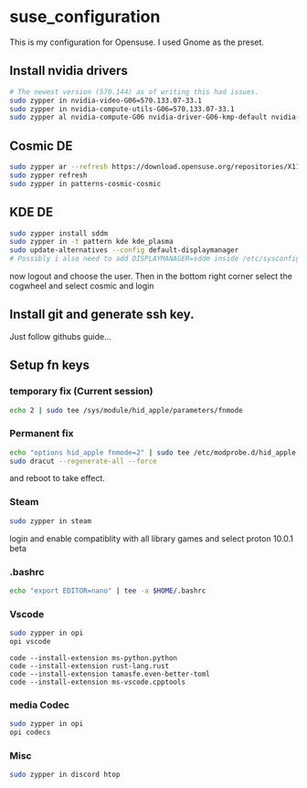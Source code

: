 # suse_configuration

This is my configuration for Opensuse. I used Gnome as the preset.

## Install nvidia drivers

```bash
# The newest version (570.144) as of writing this had issues.
sudo zypper in nvidia-video-G06=570.133.07-33.1
sudo zypper in nvidia-compute-utils-G06=570.133.07-33.1
sudo zypper al nvidia-compute-G06 nvidia-driver-G06-kmp-default nvidia-video-G06
```

## Cosmic DE
``` bash
sudo zypper ar --refresh https://download.opensuse.org/repositories/X11:COSMIC:Next/openSUSE_Factory/X11:COSMIC:Next.repo
sudo zypper refresh
sudo zypper in patterns-cosmic-cosmic
```

## KDE DE
```bash
sudo zypper install sddm
sudo zypper in -t pattern kde kde_plasma
sudo update-alternatives --config default-displaymanager 
# Possibly i also need to add DISPLAYMANAGER=sddm inside /etc/sysconfig/displaymanager
```

now logout and choose the user. Then in the bottom right corner select the cogwheel and select cosmic and login

## Install git and generate ssh key.
Just follow githubs guide...

## Setup fn keys

### temporary fix (Current session)
```bash
echo 2 | sudo tee /sys/module/hid_apple/parameters/fnmode
```

### Permanent fix 
```bash
echo "options hid_apple fnmode=2" | sudo tee /etc/modprobe.d/hid_apple.conf
sudo dracut --regenerate-all --force
```

and reboot to take effect. 

### Steam
``` bash
sudo zypper in steam
```

login and enable compatiblity with all library games and select proton 10.0.1 beta

### .bashrc
```bash
echo "export EDITOR=nano" | tee -a $HOME/.bashrc
```

### Vscode 
``` bash
sudo zypper in opi
opi vscode
```

```
code --install-extension ms-python.python
code --install-extension rust-lang.rust
code --install-extension tamasfe.even-better-toml
code --install-extension ms-vscode.cpptools
```



### media Codec
```bash
sudo zypper in opi
opi codecs
```


### Misc
``` bash
sudo zypper in discord htop
```
